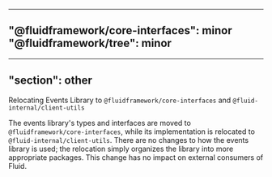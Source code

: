  ---
"@fluidframework/core-interfaces": minor
"@fluidframework/tree": minor
---
---
"section": other
---

Relocating Events Library to `@fluidframework/core-interfaces` and `@fluid-internal/client-utils`

The events library's types and interfaces are moved to `@fluidframework/core-interfaces`, while its implementation is relocated to `@fluid-internal/client-utils`. There are no changes to how the events library is used; the relocation simply organizes the library into more appropriate packages. This change has no impact on external consumers of Fluid.
